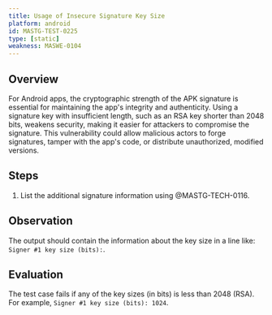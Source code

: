 ```yaml
---
title: Usage of Insecure Signature Key Size
platform: android
id: MASTG-TEST-0225
type: [static]
weakness: MASWE-0104
---
```


## Overview

For Android apps, the cryptographic strength of the APK signature is essential for maintaining the app's integrity and authenticity. Using a signature key with insufficient length, such as an RSA key shorter than 2048 bits, weakens security, making it easier for attackers to compromise the signature. This vulnerability could allow malicious actors to forge signatures, tamper with the app's code, or distribute unauthorized, modified versions.

## Steps

1. List the additional signature information using @MASTG-TECH-0116.

## Observation

The output should contain the information about the key size in a line like: `Signer #1 key size (bits):`.

## Evaluation

The test case fails if any of the key sizes (in bits) is less than 2048 (RSA). For example, `Signer #1 key size (bits): 1024`.
